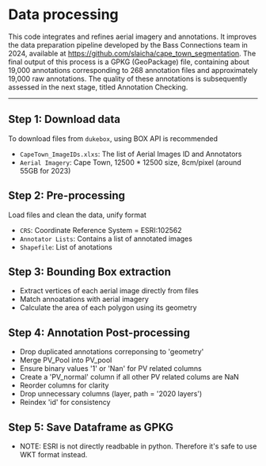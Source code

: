 # Data processing

This code integrates and refines aerial imagery and annotations. It improves the data preparation pipeline developed by the Bass Connections team in 2024, available at https://github.com/slaicha/cape_town_segmentation. The final output of this process is a GPKG (GeoPackage) file, containing about 19,000 annotations corresponding to 268 annotation files and approximately 19,000 raw annotations. The quality of these annotations is subsequently assessed in the next stage, titled Annotation Checking.

----
## Step 1: Download data

To download files from `dukebox`, using BOX API is recommended

* `CapeTown_ImageIDs.xlxs`: The list of Aerial Images ID and Annotators
* `Aerial Imagery`: Cape Town, 12500 * 12500 size, 8cm/pixel (around 55GB for 2023)

## Step 2: Pre-processing

Load files and clean the data, unify format

* `CRS`: Coordinate Reference System = ESRI:102562
* `Annotator Lists`: Contains a list of annotated images
* `Shapefile`: List of anotations

## Step 3: Bounding Box extraction

* Extract vertices of each aerial image directly from files
* Match annoatations with aerial imagery
* Calculate the area of each polygon using its geometry

## Step 4: Annotation Post-processing

* Drop duplicated annotations correponsing to 'geometry' 
* Merge PV_Pool into PV_pool
* Ensure binary values '1' or 'Nan' for PV related columns
* Create a 'PV_normal' column if all other PV related colums are NaN
* Reorder columns for clarity
* Drop unnecessary columns (layer, path = '2020 layers')
* Reindex 'id' for consistency

## Step 5: Save Dataframe as GPKG

* NOTE: ESRI is not directly readbable in python. Therefore it's safe to use WKT format instead.
